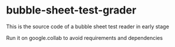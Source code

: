 # bubble-sheet-test-grader
This is the source code of a bubble sheet test reader in early stage

Run it on google.collab to avoid requirements and dependencies
